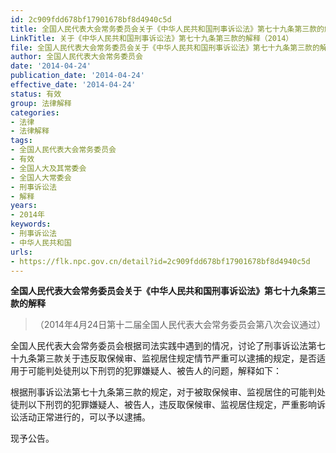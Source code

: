 ```yaml
---
id: 2c909fdd678bf17901678bf8d4940c5d
title: 全国人民代表大会常务委员会关于《中华人民共和国刑事诉讼法》第七十九条第三款的解释
LinkTitle: 关于《中华人民共和国刑事诉讼法》第七十九条第三款的解释（2014）
file: 全国人民代表大会常务委员会关于《中华人民共和国刑事诉讼法》第七十九条第三款的解释_20140424_2c909fdd678bf17901678bf8d4940c5d.docx
author: 全国人民代表大会常务委员会
date: '2014-04-24'
publication_date: '2014-04-24'
effective_date: '2014-04-24'
status: 有效
group: 法律解释
categories:
- 法律
- 法律解释
tags:
- 全国人民代表大会常务委员会
- 有效
- 全国人大及其常委会
- 全国人大常委会
- 刑事诉讼法
- 解释
years:
- 2014年
keywords:
- 刑事诉讼法
- 中华人民共和国
urls:
- https://flk.npc.gov.cn/detail?id=2c909fdd678bf17901678bf8d4940c5d
---
```


**全国人民代表大会常务委员会关于《中华人民共和国刑事诉讼法》第七十九条第三款的解释**

> （2014年4月24日第十二届全国人民代表大会常务委员会第八次会议通过）

全国人民代表大会常务委员会根据司法实践中遇到的情况，讨论了刑事诉讼法第七十九条第三款关于违反取保候审、监视居住规定情节严重可以逮捕的规定，是否适用于可能判处徒刑以下刑罚的犯罪嫌疑人、被告人的问题，解释如下：

根据刑事诉讼法第七十九条第三款的规定，对于被取保候审、监视居住的可能判处徒刑以下刑罚的犯罪嫌疑人、被告人，违反取保候审、监视居住规定，严重影响诉讼活动正常进行的，可以予以逮捕。

现予公告。
